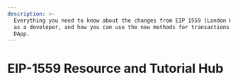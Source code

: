 ```yaml
---
description: >-
  Everything you need to know about the changes from EIP 1559 (London Hardfork)
  as a developer, and how you can use the new methods for transactions in your
  DApp.
---
```


# EIP-1559 Resource and Tutorial Hub

